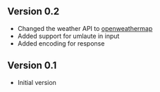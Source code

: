 ## Version 0.2

* Changed the weather API to [openweathermap](http://openweathermap.org)
* Added support for umlaute in input
* Added encoding for response

## Version 0.1

* Initial version
